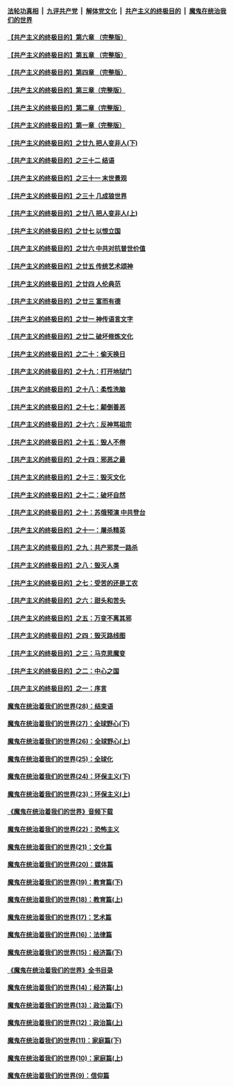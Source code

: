####  [法轮功真相](../../../../basic/blob/master/README.md?t=05250731) &nbsp;|&nbsp; [九评共产党](../../../../9ping.md/blob/master/README.md?t=05250731) &nbsp;|&nbsp; [解体党文化](../../../../jtdwh.md/blob/master/README.md?t=05250731)  &nbsp;|&nbsp; [共产主义的终极目的](../../../../gczydzjmd.md/blob/master/README.md?t=05250731) &nbsp;|&nbsp; [魔鬼在统治我们的世界](../../../../mgztzwmdsj.md/blob/master/README.md?t=05250731) 

#### [【共产主义的终极目的】第六章 （完整版）](../pages/nsc422/n11428913.md?t=05250731) 

#### [【共产主义的终极目的】第五章 （完整版）](../pages/nsc422/n11428912.md?t=05250731) 

#### [【共产主义的终极目的】第四章 （完整版）](../pages/nsc422/n11428907.md?t=05250731) 

#### [【共产主义的终极目的】第三章（完整版）](../pages/nsc422/n11428848.md?t=05250731) 

#### [【共产主义的终极目的】第二章（完整版）](../pages/nsc422/n11428831.md?t=05250731) 

#### [【共产主义的终极目的】第一章（完整版）](../pages/nsc422/n11417651.md?t=05250731) 

#### [【共产主义的终极目的】之廿九 把人变非人(下)](../pages/nsc422/n11344140.md?t=05250731) 

#### [【共产主义的终极目的】之三十二 结语](../pages/nsc422/n11360535.md?t=05250731) 

#### [【共产主义的终极目的】之三十一 末世景观](../pages/nsc422/n11351129.md?t=05250731) 

#### [【共产主义的终极目的】之三十 几成狼世界](../pages/nsc422/n11348280.md?t=05250731) 

#### [【共产主义的终极目的】之廿八 把人变非人(上)](../pages/nsc422/n11340492.md?t=05250731) 

#### [【共产主义的终极目的】之廿七 以恨立国](../pages/nsc422/n11336944.md?t=05250731) 

#### [【共产主义的终极目的】之廿六 中共对抗普世价值](../pages/nsc422/n11324785.md?t=05250731) 

#### [【共产主义的终极目的】之廿五 传统艺术颂神](../pages/nsc422/n11296396.md?t=05250731) 

#### [【共产主义的终极目的】之廿四 人伦典范](../pages/nsc422/n11296397.md?t=05250731) 

#### [【共产主义的终极目的】之廿三 富而有德](../pages/nsc422/n11283598.md?t=05250731) 

#### [【共产主义的终极目的】之廿一 神传语言文字](../pages/nsc422/n11263265.md?t=05250731) 

#### [【共产主义的终极目的】之廿二 破坏修炼文化](../pages/nsc422/n11245728.md?t=05250731) 

#### [【共产主义的终极目的】之二十：偷天换日](../pages/nsc422/n11238846.md?t=05250731) 

#### [【共产主义的终极目的】之十九：打开地狱门](../pages/nsc422/n11206376.md?t=05250731) 

#### [【共产主义的终极目的】之十八：柔性洗脑](../pages/nsc422/n11199994.md?t=05250731) 

#### [【共产主义的终极目的】之十七：颠倒善恶](../pages/nsc422/n11179782.md?t=05250731) 

#### [【共产主义的终极目的】之十六：反神骂祖宗](../pages/nsc422/n11166798.md?t=05250731) 

#### [【共产主义的终极目的】之十五：毁人不倦](../pages/nsc422/n11166792.md?t=05250731) 

#### [【共产主义的终极目的】之十四：邪恶之最](../pages/nsc422/n11150249.md?t=05250731) 

#### [【共产主义的终极目的】之十三：毁灭文化](../pages/nsc422/n11135227.md?t=05250731) 

#### [【共产主义的终极目的】之十二：破坏自然](../pages/nsc422/n11135214.md?t=05250731) 

#### [【共产主义的终极目的】之十：苏俄预演 中共登台](../pages/nsc422/n11118424.md?t=05250731) 

#### [【共产主义的终极目的】之十一：屠杀精英](../pages/nsc422/n11118442.md?t=05250731) 

#### [【共产主义的终极目的】之九：共产邪灵一路杀](../pages/nsc422/n11114139.md?t=05250731) 

#### [【共产主义的终极目的】之八：毁灭人类](../pages/nsc422/n11108503.md?t=05250731) 

#### [【共产主义的终极目的】之七：受苦的还是工农](../pages/nsc422/n11101809.md?t=05250731) 

#### [【共产主义的终极目的】之六：甜头和苦头](../pages/nsc422/n11096971.md?t=05250731) 

#### [【共产主义的终极目的】之五：万变不离其邪](../pages/nsc422/n11091285.md?t=05250731) 

#### [【共产主义的终极目的】之四：毁灭路线图](../pages/nsc422/n11086284.md?t=05250731) 

#### [【共产主义的终极目的】之三：马克思魔变](../pages/nsc422/n11061941.md?t=05250731) 

#### [【共产主义的终极目的】之二：中心之国](../pages/nsc422/n11047728.md?t=05250731) 

#### [【共产主义的终极目的】之一：序言](../pages/nsc422/n11086077.md?t=05250731) 

#### [魔鬼在统治着我们的世界(28)：结束语](../pages/nsc422/n10936246.md?t=05250731) 

#### [魔鬼在统治着我们的世界(27)：全球野心(下)](../pages/nsc422/n10928319.md?t=05250731) 

#### [魔鬼在统治着我们的世界(26)：全球野心(上)](../pages/nsc422/n10900318.md?t=05250731) 

#### [魔鬼在统治着我们的世界(25)：全球化](../pages/nsc422/n10788205.md?t=05250731) 

#### [魔鬼在统治着我们的世界(24)：环保主义(下)](../pages/nsc422/n10695307.md?t=05250731) 

#### [魔鬼在统治着我们的世界(23)：环保主义(上)](../pages/nsc422/n10688613.md?t=05250731) 

#### [《魔鬼在统治着我们的世界》音频下载](../pages/nsc422/n10635553.md?t=05250731) 

#### [魔鬼在统治着我们的世界(22)：恐怖主义](../pages/nsc422/n10614727.md?t=05250731) 

#### [魔鬼在统治着我们的世界(21)：文化篇](../pages/nsc422/n10597706.md?t=05250731) 

#### [魔鬼在统治着我们的世界(20)：媒体篇](../pages/nsc422/n10586579.md?t=05250731) 

#### [魔鬼在统治着我们的世界(19)：教育篇(下)](../pages/nsc422/n10564808.md?t=05250731) 

#### [魔鬼在统治着我们的世界(18)：教育篇(上)](../pages/nsc422/n10526970.md?t=05250731) 

#### [魔鬼在统治着我们的世界(17)：艺术篇](../pages/nsc422/n10499093.md?t=05250731) 

#### [魔鬼在统治着我们的世界(16)：法律篇](../pages/nsc422/n10485969.md?t=05250731) 

#### [魔鬼在统治着我们的世界(15)：经济篇(下)](../pages/nsc422/n10469975.md?t=05250731) 

#### [《魔鬼在统治着我们的世界》全书目录](../pages/nsc422/n10464261.md?t=05250731) 

#### [魔鬼在统治着我们的世界(14)：经济篇(上)](../pages/nsc422/n10457370.md?t=05250731) 

#### [魔鬼在统治着我们的世界(13)：政治篇(下)](../pages/nsc422/n10448270.md?t=05250731) 

#### [魔鬼在统治着我们的世界(12)：政治篇(上)](../pages/nsc422/n10444576.md?t=05250731) 

#### [魔鬼在统治着我们的世界(11)：家庭篇(下)](../pages/nsc422/n10440961.md?t=05250731) 

#### [魔鬼在统治着我们的世界(10)：家庭篇(上)](../pages/nsc422/n10435448.md?t=05250731) 

#### [魔鬼在统治着我们的世界(9)：信仰篇](../pages/nsc422/n10432159.md?t=05250731) 

